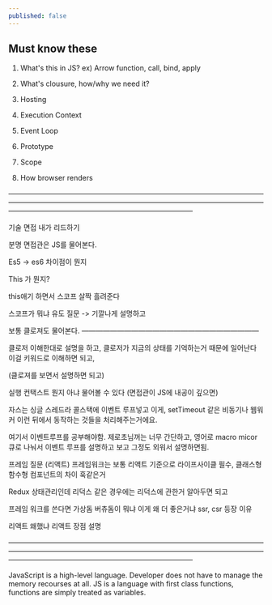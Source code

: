 ```yaml
---
published: false
---
```

## Must know these

1. What's this in JS? ex) Arrow function, call, bind, apply 

2. What's clousure, how/why we need it?

3. Hosting 

4. Execution Context 

5. Event Loop

6. Prototype

7. Scope

8. How browser renders

——————————————————————————————————————————————————————————————————————————————————————————————————

기술 면접 내가 리드하기

분명 면접관은 JS를 물어본다.

Es5 -> es6 차이점이 뭔지 

This 가 뭔지?

this애기 하면서 스코프 살짝 흘려준다 

스코프가 뭐냐 유도 질문 -> 기깔나게 설명하고

보통 클로져도 물어본다.
—————————————————————————

클로저 이해한대로 설명을 하고, 클로저가 지금의 상태를 기억하는거 때문에 일어난다 이걸 키워드로 이해하면 되고, 

(클로져를 보면서 설명하면 되고)

실행 컨택스트 뭔지 아냐 물어볼 수 있다 (면접관이 JS에 내공이 깊으면)

자스는 싱글 스레드라 콜스택에 이벤트 루프넣고 이게, setTimeout 같은 비동기나 웹워커 이런 뒤에서 동작하는 것들을 처리해주는거에요. 

여기서 이벤트루프를 공부해야함. 제로초님꺼는 너무 간단하고, 영어로 macro micor 큐로 나눠서 이벤트 루프를 설명하고 보고 그정도 외워서 설명하면됨. 

프레임 질문 (리액트)
프레임워크는 보통 리액트 기준으로 라이프사이클 필수, 클래스형 함수형 컴포넌트의 차이 훅같은거 

Redux 상태관리인데 리덕스 같은 경우에는 리덕스에 관한거 알아두면 되고 

프레임 워크를 쓴다면 가상돔 버츄돔이 뭐냐 이게 왜 더 좋은거냐 ssr, csr 등장 이유 

리액트 왜했냐 리액트 장점 설명 

——————————————————————————————————————————————————————————————————————————————————————————————————

JavaScript is a high-level language. Developer does not have to manage the memory recourses at all. JS is a language with first class functions, functions are simply treated as variables. 
